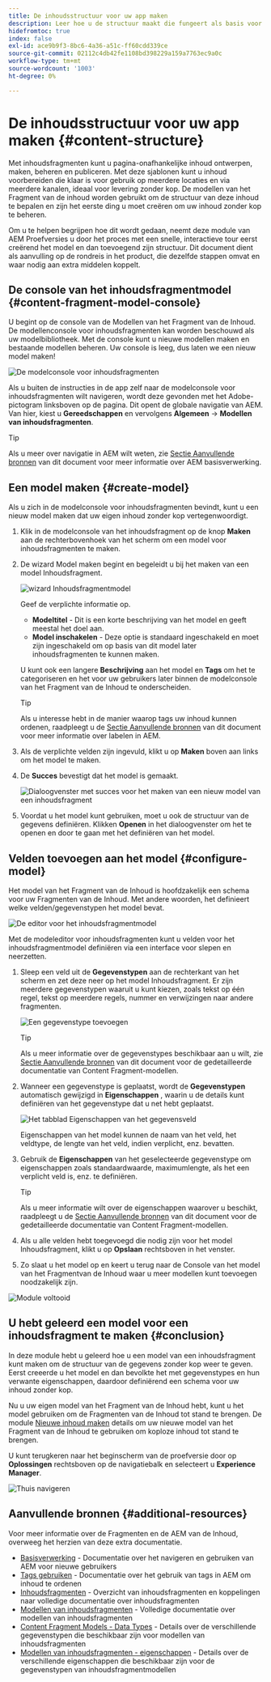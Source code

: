 ```yaml
---
title: De inhoudsstructuur voor uw app maken
description: Leer hoe u de structuur maakt die fungeert als basis voor alle inhoud zonder kop met behulp van AEM modellen van inhoudsfragmenten.
hidefromtoc: true
index: false
exl-id: ace9b9f3-8bc6-4a36-a51c-ff60cdd339ce
source-git-commit: 02112c4db42fe1108bd398229a159a7763ec9a0c
workflow-type: tm+mt
source-wordcount: '1003'
ht-degree: 0%

---
```


# De inhoudsstructuur voor uw app maken {#content-structure}

Met inhoudsfragmenten kunt u pagina-onafhankelijke inhoud ontwerpen, maken, beheren en publiceren. Met deze sjablonen kunt u inhoud voorbereiden die klaar is voor gebruik op meerdere locaties en via meerdere kanalen, ideaal voor levering zonder kop. De modellen van het Fragment van de inhoud worden gebruikt om de structuur van deze inhoud te bepalen en zijn het eerste ding u moet creëren om uw inhoud zonder kop te beheren.

Om u te helpen begrijpen hoe dit wordt gedaan, neemt deze module van AEM Proefversies u door het proces met een snelle, interactieve tour eerst creërend het model en dan toevoegend zijn structuur. Dit document dient als aanvulling op de rondreis in het product, die dezelfde stappen omvat en waar nodig aan extra middelen koppelt.

## De console van het inhoudsfragmentmodel {#content-fragment-model-console}

U begint op de console van de Modellen van het Fragment van de Inhoud. De modellenconsole voor inhoudsfragmenten kan worden beschouwd als uw modelbibliotheek. Met de console kunt u nieuwe modellen maken en bestaande modellen beheren. Uw console is leeg, dus laten we een nieuw model maken!

![De modelconsole voor inhoudsfragmenten](assets/content-structure/content-fragment-model-console.png)

Als u buiten de instructies in de app zelf naar de modelconsole voor inhoudsfragmenten wilt navigeren, wordt deze gevonden met het Adobe-pictogram linksboven op de pagina. Dit opent de globale navigatie van AEM. Van hier, kiest u **Gereedschappen** en vervolgens **Algemeen** -> **Modellen van inhoudsfragmenten**.

>[!TIP]
>
>Als u meer over navigatie in AEM wilt weten, zie [Sectie Aanvullende bronnen](#additional-resources) van dit document voor meer informatie over AEM basisverwerking.

## Een model maken {#create-model}

Als u zich in de modelconsole voor inhoudsfragmenten bevindt, kunt u een nieuw model maken dat uw eigen inhoud zonder kop vertegenwoordigt.

1. Klik in de modelconsole van het inhoudsfragment op de knop **Maken** aan de rechterbovenhoek van het scherm om een model voor inhoudsfragmenten te maken.

1. De wizard Model maken begint en begeleidt u bij het maken van een model Inhoudsfragment.

   ![wizard Inhoudsfragmentmodel](assets/content-structure/model-wizard.png)

   Geef de verplichte informatie op.

   * **Modeltitel** - Dit is een korte beschrijving van het model en geeft meestal het doel aan.
   * **Model inschakelen** - Deze optie is standaard ingeschakeld en moet zijn ingeschakeld om op basis van dit model later inhoudsfragmenten te kunnen maken.

   U kunt ook een langere **Beschrijving** aan het model en **Tags** om het te categoriseren en het voor uw gebruikers later binnen de modelconsole van het Fragment van de Inhoud te onderscheiden.

   >[!TIP]
   >
   >Als u interesse hebt in de manier waarop tags uw inhoud kunnen ordenen, raadpleegt u de [Sectie Aanvullende bronnen](#additional-resources) van dit document voor meer informatie over labelen in AEM.

1. Als de verplichte velden zijn ingevuld, klikt u op **Maken** boven aan links om het model te maken.

1. De **Succes** bevestigt dat het model is gemaakt.

   ![Dialoogvenster met succes voor het maken van een nieuw model van een inhoudsfragment](assets/content-structure/success.png)

1. Voordat u het model kunt gebruiken, moet u ook de structuur van de gegevens definiëren. Klikken **Openen** in het dialoogvenster om het te openen en door te gaan met het definiëren van het model.

## Velden toevoegen aan het model {#configure-model}

Het model van het Fragment van de Inhoud is hoofdzakelijk een schema voor uw Fragmenten van de Inhoud. Met andere woorden, het definieert welke velden/gegevenstypen het model bevat.

![De editor voor het inhoudsfragmentmodel](assets/content-structure/model-editor.png)

Met de modeleditor voor inhoudsfragmenten kunt u velden voor het inhoudsfragmentmodel definiëren via een interface voor slepen en neerzetten.

1. Sleep een veld uit de **Gegevenstypen** aan de rechterkant van het scherm en zet deze neer op het model Inhoudsfragment. Er zijn meerdere gegevenstypen waaruit u kunt kiezen, zoals tekst op één regel, tekst op meerdere regels, nummer en verwijzingen naar andere fragmenten.

   ![Een gegevenstype toevoegen](assets/content-structure/drop-fields.png)

   >[!TIP]
   >
   >Als u meer informatie over de gegevenstypes beschikbaar aan u wilt, zie [Sectie Aanvullende bronnen](#additional-resources) van dit document voor de gedetailleerde documentatie van Content Fragment-modellen.

1. Wanneer een gegevenstype is geplaatst, wordt de **Gegevenstypen** automatisch gewijzigd in **Eigenschappen** , waarin u de details kunt definiëren van het gegevenstype dat u net hebt geplaatst.

   ![Het tabblad Eigenschappen van het gegevensveld](assets/content-structure/data-type-properties.png)

   Eigenschappen van het model kunnen de naam van het veld, het veldtype, de lengte van het veld, indien verplicht, enz. bevatten.

1. Gebruik de **Eigenschappen** van het geselecteerde gegevenstype om eigenschappen zoals standaardwaarde, maximumlengte, als het een verplicht veld is, enz. te definiëren.

   >[!TIP]
   >
   >Als u meer informatie wilt over de eigenschappen waarover u beschikt, raadpleegt u de [Sectie Aanvullende bronnen](#additional-resources) van dit document voor de gedetailleerde documentatie van Content Fragment-modellen.

1. Als u alle velden hebt toegevoegd die nodig zijn voor het model Inhoudsfragment, klikt u op **Opslaan** rechtsboven in het venster.

1. Zo slaat u het model op en keert u terug naar de Console van het model van het Fragmentvan de Inhoud waar u meer modellen kunt toevoegen noodzakelijk zijn.

![Module voltooid](assets/content-structure/content-fragment-model-console-populated.png)

## U hebt geleerd een model voor een inhoudsfragment te maken {#conclusion}

In deze module hebt u geleerd hoe u een model van een inhoudsfragment kunt maken om de structuur van de gegevens zonder kop weer te geven. Eerst creeerde u het model en dan bevolkte het met gegevenstypes en hun verwante eigenschappen, daardoor definiërend een schema voor uw inhoud zonder kop.

Nu u uw eigen model van het Fragment van de Inhoud hebt, kunt u het model gebruiken om de Fragmenten van de Inhoud tot stand te brengen. De module [Nieuwe inhoud maken](create-content.md) details om uw nieuwe model van het Fragment van de Inhoud te gebruiken om koploze inhoud tot stand te brengen.

U kunt terugkeren naar het beginscherm van de proefversie door op **Oplossingen** rechtsboven op de navigatiebalk en selecteert u **Experience Manager**.

![Thuis navigeren](assets/content-structure/home.png)

## Aanvullende bronnen {#additional-resources}

Voor meer informatie over de Fragmenten en de AEM van de Inhoud, overweeg het herzien van deze extra documentatie.

* [Basisverwerking](/help/sites-cloud/authoring/getting-started/basic-handling.md) - Documentatie over het navigeren en gebruiken van AEM voor nieuwe gebruikers
* [Tags gebruiken](/help/sites-cloud/authoring/features/tags.md) - Documentatie over het gebruik van tags in AEM om inhoud te ordenen
* [Inhoudsfragmenten](/help/assets/content-fragments/content-fragments.md) - Overzicht van inhoudsfragmenten en koppelingen naar volledige documentatie over inhoudsfragmenten
* [Modellen van inhoudsfragmenten](/help/assets/content-fragments/content-fragments-models.md) - Volledige documentatie over modellen van inhoudsfragmenten
* [Content Fragment Models - Data Types](/help/assets/content-fragments/content-fragments-models.md#data-types) - Details over de verschillende gegevenstypen die beschikbaar zijn voor modellen van inhoudsfragmenten
* [Modellen van inhoudsfragmenten - eigenschappen](/help/assets/content-fragments/content-fragments-models.md#data-types) - Details over de verschillende eigenschappen die beschikbaar zijn voor de gegevenstypen van inhoudsfragmentmodellen
